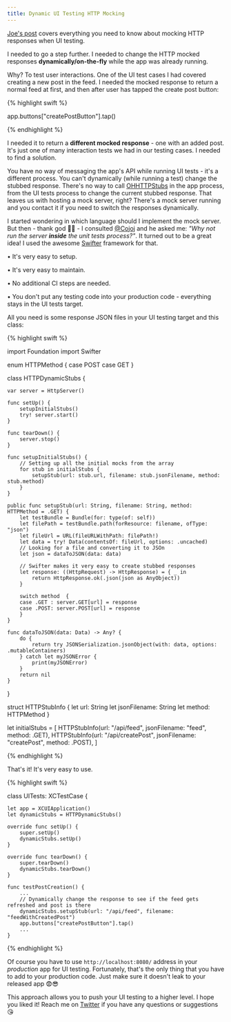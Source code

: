 ```yaml
---
title: Dynamic UI Testing HTTP Mocking
---
```


[Joe's post](http://masilotti.com/ui-testing-stub-network-data/) covers everything you need to know about mocking HTTP responses when UI testing. 

I needed to go a step further. I needed to change the HTTP mocked responses **dynamically/on-the-fly** while the app was already running.

Why? To test user interactions. One of the UI test cases I had covered creating a new post in the feed. I needed the mocked response to return a normal feed at first, and then after user has tapped the create post button:

{% highlight swift %}

app.buttons["createPostButton"].tap()

{% endhighlight %}

I needed it to return a **different mocked response** - one with an added post. It's just one of many interaction tests we had in our testing cases. I needed to find a solution.

You have no way of messaging the app's API while running UI tests - it's a different process. You can't dynamically (while running a test) change the stubbed response. There's no way to call [OHHTTPStubs](https://github.com/AliSoftware/OHHTTPStubs) in the app process, from the UI tests process to change the current stubbed response. That leaves us with hosting a mock server, right? There's a mock server running and you contact it if you need to switch the responses dynamically.

I started wondering in which language should I implement the mock server. But then - thank god 🙏🏻 - I consulted [@Cojoj](https://twitter.com/cojoj) and he asked me: *"Why not run the server **inside** the unit tests process?"*. It turned out to be a great idea! I used the awesome [Swifter](https://github.com/httpswift/swifter) framework for that.

• It's very easy to setup.

• It's very easy to maintain.

• No additional CI steps are needed.

• You don't put any testing code into your production code - everything stays in the UI tests target.

All you need is some response JSON files in your UI testing target and this class:

{% highlight swift %}

import Foundation
import Swifter

enum HTTPMethod {
    case POST
    case GET
}

class HTTPDynamicStubs {
    
    var server = HttpServer()
    
    func setUp() {
        setupInitialStubs()
        try! server.start()
    }
    
    func tearDown() {
        server.stop()
    }
    
    func setupInitialStubs() {
        // Setting up all the initial mocks from the array
        for stub in initialStubs {
            setupStub(url: stub.url, filename: stub.jsonFilename, method: stub.method)
        }
    }
    
    public func setupStub(url: String, filename: String, method: HTTPMethod = .GET) {
        let testBundle = Bundle(for: type(of: self))
        let filePath = testBundle.path(forResource: filename, ofType: "json")
        let fileUrl = URL(fileURLWithPath: filePath!)
        let data = try! Data(contentsOf: fileUrl, options: .uncached)
        // Looking for a file and converting it to JSOn
        let json = dataToJSON(data: data)
        
        // Swifter makes it very easy to create stubbed responses
        let response: ((HttpRequest) -> HttpResponse) = { _ in
            return HttpResponse.ok(.json(json as AnyObject))
        }
        
        switch method  {
        case .GET : server.GET[url] = response
        case .POST: server.POST[url] = response
        }
    }
    
    func dataToJSON(data: Data) -> Any? {
        do {
            return try JSONSerialization.jsonObject(with: data, options: .mutableContainers)
        } catch let myJSONError {
            print(myJSONError)
        }
        return nil
    }
}

struct HTTPStubInfo {
    let url: String
    let jsonFilename: String
    let method: HTTPMethod
}

let initialStubs = [
    HTTPStubInfo(url: "/api/feed", jsonFilename: "feed", method: .GET),
    HTTPStubInfo(url: "/api/createPost", jsonFilename: "createPost", method: .POST),
]

{% endhighlight %}

That's it! It's very easy to use.

{% highlight swift %}

class UITests: XCTestCase {
    
    let app = XCUIApplication()    
    let dynamicStubs = HTTPDynamicStubs()
    
    override func setUp() {
        super.setUp()
        dynamicStubs.setUp()
    }

    override func tearDown() {
        super.tearDown()
        dynamicStubs.tearDown()
    }
    
    func testPostCreation() {
        ...
        // Dynamically change the response to see if the feed gets refreshed and post is there
        dynamicStubs.setupStub(url: "/api/feed", filename: "feedWithCreatedPost")
        app.buttons["createPostButton"].tap()
        ...            
    }

{% endhighlight %}


Of course you have to use `http://localhost:8080/` address in your *production* app for UI testing. Fortunately, that's the only thing that you have to add to your production code. Just make sure it doesn't leak to your released app 😨😎

This approach allows you to push your UI testing to a higher level. I hope you liked it! Reach me on [Twitter](https://twitter.com/MichaelCiurus) if you have any questions or suggestions 😘


